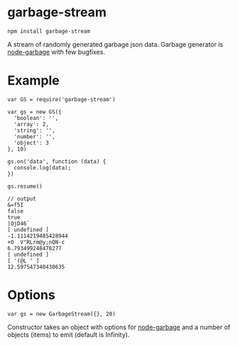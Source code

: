 garbage-stream
=======

```
npm install garbage-stream
```

A stream of randomly generated garbage json data.
Garbage generator is [node-garbage](https://github.com/substack/node-garbage) with few bugfixes.

Example
=======

````
var GS = require('garbage-stream')

var gs = new GS({
  'boolean': '',
  'array': 2,
  'string': '',
  'number': '',
  'object': 3
}, 10)

gs.on('data', function (data) {
  console.log(data);
})

gs.resume()

// output
&=f5I
false
true
|QjD46`	
[ undefined ]
-1.1114219485428944
+O	V"RLrm@y;nQN-c
6.793499248478277
[ undefined ]
[ '(@L ' ]
12.597547340430635
````

Options
=======

```
var gs = new GarbageStream({}, 20)
```
Constructor takes an object with options for [node-garbage](https://github.com/substack/node-garbage) and a number of objects (items) to emit (default is Infinity).